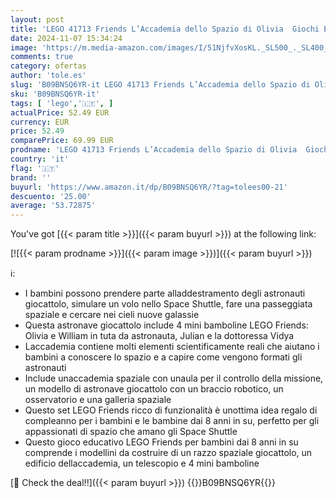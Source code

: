 ```yaml
---
layout: post
title: 'LEGO 41713 Friends L’Accademia dello Spazio di Olivia  Giochi Educativi per Bambina e Bambino  Idee Regalo con Astronauta e Razzo Spaziale Giocattolo'
date: 2024-11-07 15:34:24
image: 'https://m.media-amazon.com/images/I/51NjfvXosKL._SL500_._SL400_.jpg'
comments: true
category: ofertas
author: 'tole.es'
slug: 'B09BNSQ6YR-it LEGO 41713 Friends L’Accademia dello Spazio di Olivia...'
sku: 'B09BNSQ6YR-it'
tags: [ 'lego','🇮🇹', ]
actualPrice: 52.49 EUR
currency: EUR
price: 52.49
comparePrice: 69.99 EUR
prodname: 'LEGO 41713 Friends L’Accademia dello Spazio di Olivia  Giochi Educativi per Bambina e Bambino  Idee Regalo con Astronauta e Razzo Spaziale Giocattolo'
country: 'it'
flag: '🇮🇹'
brand: ''
buyurl: 'https://www.amazon.it/dp/B09BNSQ6YR/?tag=tolees00-21'
descuento: '25.00'
average: '53.72875'
---
```


You've got [{{< param title >}}]({{< param buyurl >}}) at the following link:

[![{{< param prodname >}}]({{< param image >}})]({{< param buyurl >}})

ℹ️:

- I bambini possono prendere parte alladdestramento degli astronauti giocattolo, simulare un volo nello Space Shuttle, fare una passeggiata spaziale e cercare nei cieli nuove galassie
- Questa astronave giocattolo include 4 mini bamboline LEGO Friends: Olivia e William in tuta da astronauta, Julian e la dottoressa Vidya
- Laccademia contiene molti elementi scientificamente reali che aiutano i bambini a conoscere lo spazio e a capire come vengono formati gli astronauti
- Include unaccademia spaziale con unaula per il controllo della missione, un modello di astronave giocattolo con un braccio robotico, un osservatorio e una galleria spaziale
- Questo set LEGO Friends ricco di funzionalità è unottima idea regalo di compleanno per i bambini e le bambine dai 8 anni in su, perfetto per gli appassionati di spazio che amano gli Space Shuttle
- Questo gioco educativo LEGO Friends per bambini dai 8 anni in su comprende i modellini da costruire di un razzo spaziale giocattolo, un edificio dellaccademia, un telescopio e 4 mini bamboline

[🛒 Check the deal!!]({{< param buyurl >}})
{{<world>}}B09BNSQ6YR{{</world>}}
